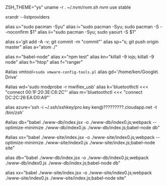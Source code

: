 ZSH_THEME="ys"
uname -r
. ~/.nvm/nvm.sh
nvm use stable

xrandr --listproviders 

alias u="sudo pacman -Syu"
alias i="sudo pacman -Syu; sudo pacman -S --noconfirm $1"
alias ii="sudo pacman -Syu; sudo yaourt -S $1"

alias s='git add -A -v; git commit -m "commit"'
alias sp="s; git push origin master"
alias a="atom ./"

alias n="babel-node"
alias x="npm test"
alias kn="killall -9 iojs; killall -9 node"
alias h="htop"
alias f="ranger"


#alias vmtool=`sudo vmware-config-tools.pl`
alias gd='/home/ken/Google\ Drive'

#alias wd='sudo modprobe -r mwifiex_usb'
alias k='bluetoothctl <<< "connect 00:1F:20:3E:C6:2C"'
alias m='bluetoothctl <<< "connect DC:2C:26:EA:D0:A9"'

alias azure='ssh -i ~/.ssh/sshkey/pro.key ken@?????????.cloudapp.net -t /bin/zsh'

#alias db="babel ./www-db/index.jsx -o ./www-db/index0.js;webpack --optimize-minimize ./www-db/index0.js ./www-db/index.js;babel-node db"

#alias xx="babel ./www-site/index.jsx -o ./www-site/index0.js;webpack --optimize-minimize ./www-site/index0.js ./www-site/index.js;babel-node site"

alias db="babel ./www-db/index.jsx -o ./www-db/index0.js;webpack ./www-db/index0.js ./www-db/index.js;babel-node db"

alias xx="babel ./www-site/index.jsx -o ./www-site/index0.js;webpack ./www-site/index0.js ./www-site/index.js;babel-node site"
